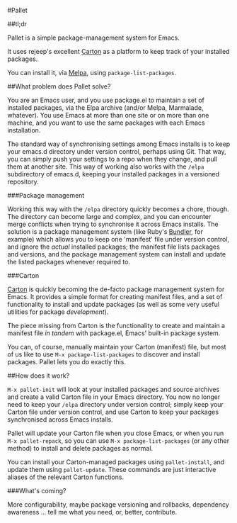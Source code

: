 #Pallet

##tl;dr

Pallet is a simple package-management system for Emacs.

It uses rejeep's excellent [Carton](https://github.com/rejeep/carton.git) as a platform to keep track of your installed packages.

You can install it, via [Melpa](http://melpa.milkbox.net), using `package-list-packages`.

##What problem does Pallet solve?

You are an Emacs user, and you use package.el to maintain a set of installed packages, via the Elpa archive (and/or Melpa, Marmalade, whatever). You use Emacs at more than one site or on more than one machine, and you want to use the same packages with each Emacs installation.

The standard way of synchronising settings among Emacs installs is to keep your emacs.d directory under version control, perhaps using Git. That way, you can simply push your settings to a repo when they change, and pull them at another site. This way of working also works with the `/elpa` subdirectory of emacs.d, keeping your installed packages in a versioned repository.

###Package management

Working this way with the `/elpa` directory quickly becomes a chore, though. The directory can become large and complex, and you can encounter merge conflicts when trying to synchronise it across Emacs installs. The solution is a package management system (like Ruby's [Bundler](http://gembundler.com), for example) which allows you to keep one 'manifest' file under version control, and ignore the *actual* installed packages; the manifest file lists packages and versions, and the package management system can install and update the listed packages whenever required to.

###Carton

[Carton](https://github.com/rejeep/carton.git) is quickly becoming the de-facto package management system for Emacs. It provides a simple format for creating manifest files, and a set of functionality to install and update packages (as well as some very useful utilities for package *development*).

The piece missing from Carton is the functionality to create and maintain a manifest file *in tandem* with package.el, Emacs' built-in package system.

You can, of course, manually maintain your Carton (manifest) file, but most of us like to use `M-x package-list-packages` to discover and install packages. Pallet lets you do exactly this.

##How does it work?

`M-x pallet-init` will look at your installed packages and source archives and create a valid Carton file in your Emacs directory. You now no longer need to keep your `/elpa` directory under version control; simply keep your Carton file under version control, and use Carton to keep your packages synchronised across Emacs installs.

Pallet will update your Carton file when you close Emacs, or when you run `M-x pallet-repack`, so you can use `M-x package-list-packages` (or any other method) to install and delete packages as normal.

You can install your Carton-managed packages using `pallet-install`, and update them using `pallet-update`. These commands are just interactive aliases of the relevant Carton functions.

###What's coming?

More configurability, maybe package versioning and rollbacks, dependency awareness ... tell me what you need, or, better, contribute.

